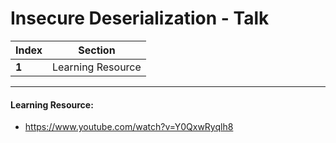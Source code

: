 # Insecure Deserialization - Talk
Index | Section
--- | ---
**1** | Learning Resource

___


#### Learning Resource: 

* https://www.youtube.com/watch?v=Y0QxwRyqlh8

